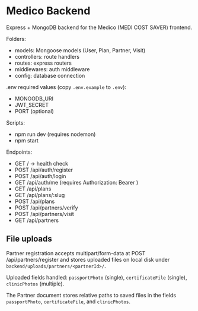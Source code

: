 # Medico Backend

Express + MongoDB backend for the Medico (MEDI COST SAVER) frontend.

Folders:
- models: Mongoose models (User, Plan, Partner, Visit)
- controllers: route handlers
- routes: express routers
- middlewares: auth middleware
- config: database connection

.env required values (copy `.env.example` to `.env`):
- MONGODB_URI
- JWT_SECRET
- PORT (optional)

Scripts:
- npm run dev (requires nodemon)
- npm start

Endpoints:
- GET / -> health check
- POST /api/auth/register
- POST /api/auth/login
- GET /api/auth/me (requires Authorization: Bearer <token>)
- GET /api/plans
- GET /api/plans/:slug
- POST /api/plans
- POST /api/partners/verify
- POST /api/partners/visit
- GET /api/partners

File uploads
------------

Partner registration accepts multipart/form-data at POST /api/partners/register and stores uploaded files on local disk under `backend/uploads/partners/<partnerId>/`.

Uploaded fields handled: `passportPhoto` (single), `certificateFile` (single), `clinicPhotos` (multiple).

The Partner document stores relative paths to saved files in the fields `passportPhoto`, `certificateFile`, and `clinicPhotos`.

